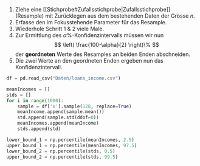 1. Ziehe eine [[Stichprobe#Zufallsstichprobe|Zufallsstichprobe]] (Resample) mit Zurücklegen aus dem bestehenden Daten der Grösse $n$.
2. Erfasse den im Fokusstehende Parameter für das Resample.
3. Wiederhole Schritt 1 & 2 viele Male.
4. Zur Ermittlung des $\alpha\%$-Konfidenzintervalls müssen wir nun
$$
\left( \frac{100-\alpha}{2} \right)\%
$$
	der **geordneten** Werte des Resamples an beiden Enden abschneiden.
5. Die zwei Werte an den geordneten Enden ergeben nun das Konfidenzintervall.
```python
df = pd.read_csv("Daten/loans_income.csv")

meanIncomes = []
stds = []
for i in range(1000):
	sample = df['x'].sample(128, replace=True)
	meanIncome.append(sample.mean())
	std.append(sample.std(ddof=0))
    meanIncomes.append(meanIncome)
    stds.append(std)

lower_bound_1 = np.percentile(meanIncomes, 2.5)
upper_bound_1 = np.percentile(meanIncomes, 97.5)
lower_bound_2 = np.percentile(stds, 0.5)
upper_bound_2 = np.percentile(stds, 99.5)
```